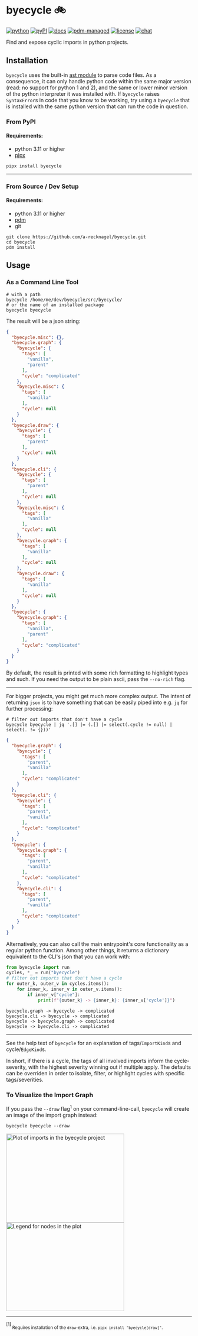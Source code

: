 # byecycle 🚲

[![python](https://img.shields.io/pypi/pyversions/byecycle)](https://pdm.fming.dev)
[![pyPI](https://img.shields.io/pypi/v/byecycle)](https://pypi.org/project/byecycle)
[![docs](https://img.shields.io/badge/doc-pages-blue)](https://a-recknagel.github.io/byecycle/)
[![pdm-managed](https://img.shields.io/badge/packaging-pdm-blueviolet)](https://pdm.fming.dev)
[![license](https://img.shields.io/pypi/l/byecycle)](https://github.com/a-recknagel/byecycle/blob/main/LICENSE)
[![chat](https://img.shields.io/badge/chat-gitter-mediumturquoise)](https://matrix.to/#/#chextra:gitter.im)

Find and expose cyclic imports in python projects.

## Installation

`byecycle` uses the built-in [ast module](https://docs.python.org/3/library/ast.html#ast.parse)
to parse code files. As a consequence, it can only handle python code within the same
major version (read: no support for python 1 and 2), and the same or lower minor version
of the python interpreter it was installed with. If `byecycle` raises `SyntaxError`s in
code that you know to be working, try using a `byecycle` that is installed with the same
python version that can run the code in question.

### From PyPI
#### Requirements:
 - python 3.11 or higher
 - [pipx](https://pypa.github.io/pipx/installation/)
```shell
pipx install byecycle
```
---

### From Source / Dev Setup
#### Requirements:
 - python 3.11 or higher
 - [pdm](https://pdm.fming.dev/)
 - git
```shell
git clone https://github.com/a-recknagel/byecycle.git
cd byecycle
pdm install
```

## Usage

### As a Command Line Tool

```shell
# with a path
byecycle /home/me/dev/byecycle/src/byecycle/
# or the name of an installed package
byecycle byecycle
```
The result will be a json string:

```json
{
  "byecycle.misc": {},
  "byecycle.graph": {
    "byecycle": {
      "tags": [
        "vanilla",
        "parent"
      ],
      "cycle": "complicated"
    },
    "byecycle.misc": {
      "tags": [
        "vanilla"
      ],
      "cycle": null
    }
  },
  "byecycle.draw": {
    "byecycle": {
      "tags": [
        "parent"
      ],
      "cycle": null
    }
  },
  "byecycle.cli": {
    "byecycle": {
      "tags": [
        "parent"
      ],
      "cycle": null
    },
    "byecycle.misc": {
      "tags": [
        "vanilla"
      ],
      "cycle": null
    },
    "byecycle.graph": {
      "tags": [
        "vanilla"
      ],
      "cycle": null
    },
    "byecycle.draw": {
      "tags": [
        "vanilla"
      ],
      "cycle": null
    }
  },
  "byecycle": {
    "byecycle.graph": {
      "tags": [
        "vanilla",
        "parent"
      ],
      "cycle": "complicated"
    }
  }
}
```
By default, the result is printed with some rich formatting to highlight types and such.
If you need the output to be plain ascii, pass the `--no-rich` flag.

---

For bigger projects, you might get much more complex output. The intent of returning
`json` is to have something that can be easily piped into e.g. `jq` for further
processing:

```shell
# filter out imports that don't have a cycle
byecycle byecycle | jq '.[] |= (.[] |= select(.cycle != null) | select(. != {}))'
```
```json
{
  "byecycle.graph": {
    "byecycle": {
      "tags": [
        "parent",
        "vanilla"
      ],
      "cycle": "complicated"
    }
  },
  "byecycle.cli": {
    "byecycle": {
      "tags": [
        "parent",
        "vanilla"
      ],
      "cycle": "complicated"
    }
  },
  "byecycle": {
    "byecycle.graph": {
      "tags": [
        "parent",
        "vanilla"
      ],
      "cycle": "complicated"
    },
    "byecycle.cli": {
      "tags": [
        "parent",
        "vanilla"
      ],
      "cycle": "complicated"
    }
  }
}
```
Alternatively, you can also call the main entrypoint's core functionality as a regular
python function. Among other things, it returns a dictionary equivalent to the CLI's json
that you can work with:

```python
from byecycle import run
cycles, *_ = run("byecycle")
# filter out imports that don't have a cycle
for outer_k, outer_v in cycles.items():
    for inner_k, inner_v in outer_v.items():
        if inner_v["cycle"]:
            print(f"{outer_k} -> {inner_k}: {inner_v['cycle']}")
```
```text
byecycle.graph -> byecycle -> complicated
byecycle.cli -> byecycle -> complicated
byecycle -> byecycle.graph -> complicated
byecycle -> byecycle.cli -> complicated
```

---

See the help text of `byecycle` for an explanation of tags/`ImportKind`s and
cycle/`EdgeKind`s.

In short, if there is a cycle, the tags of all involved imports inform
the cycle-severity, with the highest severity winning out if multiple apply. The defaults
can be overriden in order to isolate, filter, or highlight cycles with specific
tags/severities.

### To Visualize the Import Graph

If you pass the `--draw` flag<sup>1</sup> on your command-line-call, `byecycle` will create an image of
the import graph instead:

```shell
byecycle byecycle --draw
```
<img src="https://github.com/a-recknagel/byecycle/assets/2063412/e5e8427c-8554-4ce5-9f9f-e2e9eca40742" alt="Plot of imports in the byecycle project" width="320" height="240">
<img src="https://github.com/a-recknagel/byecycle/assets/2063412/a00586db-e71e-4e74-94ed-0709129920b0" alt="Legend for nodes in the plot" width="320" height="240">

---
<sup>[1]</sup><sub> Requires installation of the `draw`-extra, i.e. `pipx install "byecycle[draw]"`.</sub>
